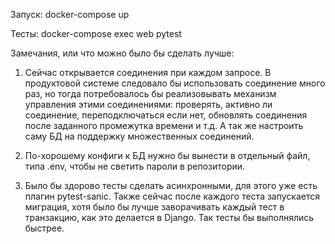 Запуск:
docker-compose up

Тесты:
docker-compose exec web pytest

Замечания, или что можно было бы сделать лучше:
1) Сейчас открывается соединения при каждом запросе.
В продуктовой системе следовало бы использовать соединение много раз, но тогда потребовалось бы реализовывать механизм управления этими соединениями: проверять, активно ли соединение, переподключаться если нет, обновлять соединения после заданного промежутка времени и т.д. А так же настроить саму БД на поддержку множественных соединений.

2) По-хорошему конфиги к БД нужно бы вынести в отдельный файл, типа .env, чтобы не светить пароли в репозитории.

3) Было бы здорово тесты сделать асинхронными, для этого уже есть плагин pytest-sanic. Также сейчас после каждого теста запускается миграция, хотя было бы лучше заворачивать каждый тест в транзакцию, как это делается в Django. Так тесты бы выполнялись быстрее.